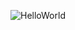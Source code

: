
![HelloWorld](https://github.com/melanierawluk/melanierawluk/assets/55726320/92a9a8b0-9d9d-4db1-9471-9df015aa0af3)

<!--
**melanierawluk/melanierawluk** is a ✨ _special_ ✨ repository because its `README.md` (this file) appears on your GitHub profile.

Here are some ideas to get you started:

- 🔭 I’m currently working on ...!

- 🌱 I’m currently learning ...
- 👯 I’m looking to collaborate on ...
- 🤔 I’m looking for help with ...
- 💬 Ask me about ...
- 📫 How to reach me: ...
- 😄 Pronouns: ...
- ⚡ Fun fact: ...
-->
